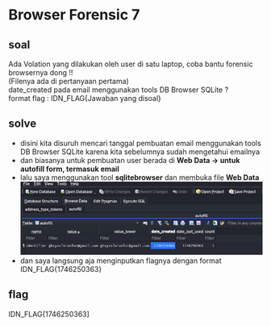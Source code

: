 # Browser Forensic 7
## soal
Ada Volation yang dilakukan oleh user di satu laptop, coba bantu forensic browsernya dong !! \
(Filenya ada di pertanyaan pertama) \
date_created pada email menggunakan tools DB Browser SQLite ? \
format flag : IDN_FLAG{Jawaban yang disoal}

## solve
- disini kita disuruh mencari tanggal pembuatan email menggunakan tools DB Browser SQLite karena kita sebelumnya sudah mengetahui emailnya
- dan biasanya untuk pembuatan user berada di **Web Data → untuk autofill form, termasuk email**
- lalu saya menggunakan tool **sqlitebrowser** dan membuka file **Web Data**
  ![alt text](<images/Browser Forensic 7/image.png>)
- dan saya langsung aja menginputkan flagnya dengan format IDN_FLAG{1746250363}

## flag
IDN_FLAG{1746250363]